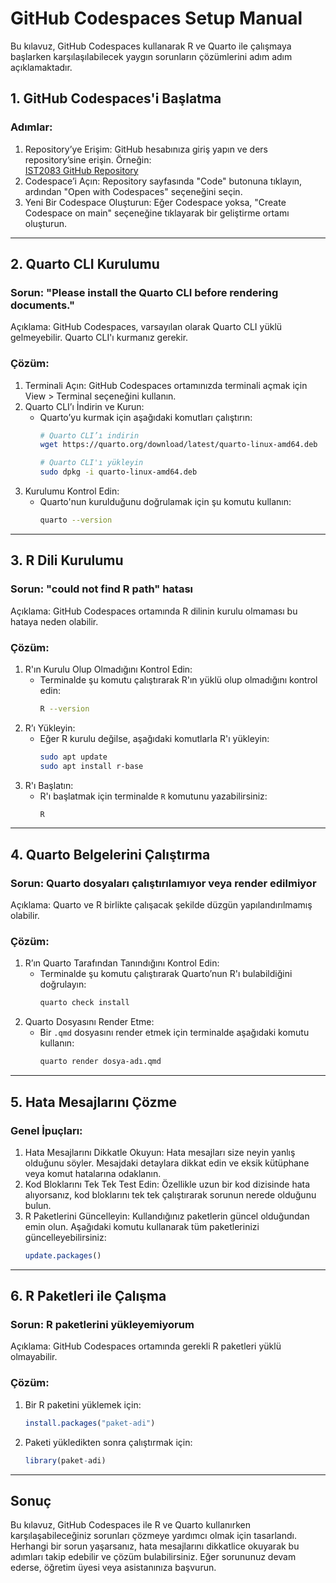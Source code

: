 

# GitHub Codespaces Setup Manual

Bu kılavuz, GitHub Codespaces kullanarak R ve Quarto ile çalışmaya başlarken karşılaşılabilecek yaygın sorunların çözümlerini adım adım açıklamaktadır.

## 1. GitHub Codespaces'i Başlatma

### Adımlar:
1. Repository’ye Erişim: GitHub hesabınıza giriş yapın ve ders repository’sine erişin. Örneğin:  
   [IST2083 GitHub Repository](https://github.com/HakanMehmetcik/IST2083.git)
2. Codespace’i Açın: Repository sayfasında "Code" butonuna tıklayın, ardından "Open with Codespaces" seçeneğini seçin.
3. Yeni Bir Codespace Oluşturun: Eğer Codespace yoksa, "Create Codespace on main" seçeneğine tıklayarak bir geliştirme ortamı oluşturun.

---

## 2. Quarto CLI Kurulumu

### Sorun: "Please install the Quarto CLI before rendering documents."
Açıklama: GitHub Codespaces, varsayılan olarak Quarto CLI yüklü gelmeyebilir. Quarto CLI'ı kurmanız gerekir.

### Çözüm:
1. Terminali Açın: GitHub Codespaces ortamınızda terminali açmak için View > Terminal seçeneğini kullanın.
2. Quarto CLI’ı İndirin ve Kurun:
   - Quarto’yu kurmak için aşağıdaki komutları çalıştırın:
     ```bash
     # Quarto CLI’ı indirin
     wget https://quarto.org/download/latest/quarto-linux-amd64.deb
     
     # Quarto CLI'ı yükleyin
     sudo dpkg -i quarto-linux-amd64.deb
     ```
3. Kurulumu Kontrol Edin:
   - Quarto'nun kurulduğunu doğrulamak için şu komutu kullanın:
     ```bash
     quarto --version
     ```

---

## 3. R Dili Kurulumu

### Sorun: "could not find R path" hatası
Açıklama: GitHub Codespaces ortamında R dilinin kurulu olmaması bu hataya neden olabilir.

### Çözüm:
1. R'ın Kurulu Olup Olmadığını Kontrol Edin:
   - Terminalde şu komutu çalıştırarak R'ın yüklü olup olmadığını kontrol edin:
     ```bash
     R --version
     ```
2. R’ı Yükleyin:
   - Eğer R kurulu değilse, aşağıdaki komutlarla R'ı yükleyin:
     ```bash
     sudo apt update
     sudo apt install r-base
     ```
3. R'ı Başlatın:
   - R'ı başlatmak için terminalde `R` komutunu yazabilirsiniz:
     ```bash
     R
     ```

---

## 4. Quarto Belgelerini Çalıştırma

### Sorun: Quarto dosyaları çalıştırılamıyor veya render edilmiyor
Açıklama: Quarto ve R birlikte çalışacak şekilde düzgün yapılandırılmamış olabilir.

### Çözüm:
1. R’ın Quarto Tarafından Tanındığını Kontrol Edin:
   - Terminalde şu komutu çalıştırarak Quarto’nun R'ı bulabildiğini doğrulayın:
     ```bash
     quarto check install
     ```
2. Quarto Dosyasını Render Etme:
   - Bir `.qmd` dosyasını render etmek için terminalde aşağıdaki komutu kullanın:
     ```bash
     quarto render dosya-adı.qmd
     ```

---

## 5. Hata Mesajlarını Çözme

### Genel İpuçları:
1. Hata Mesajlarını Dikkatle Okuyun: Hata mesajları size neyin yanlış olduğunu söyler. Mesajdaki detaylara dikkat edin ve eksik kütüphane veya komut hatalarına odaklanın.
2. Kod Bloklarını Tek Tek Test Edin: Özellikle uzun bir kod dizisinde hata alıyorsanız, kod bloklarını tek tek çalıştırarak sorunun nerede olduğunu bulun.
3. R Paketlerini Güncelleyin: Kullandığınız paketlerin güncel olduğundan emin olun. Aşağıdaki komutu kullanarak tüm paketlerinizi güncelleyebilirsiniz:
   ```r
   update.packages()
   ```

---

## 6. R Paketleri ile Çalışma

### Sorun: R paketlerini yükleyemiyorum
Açıklama: GitHub Codespaces ortamında gerekli R paketleri yüklü olmayabilir.

### Çözüm:
1. Bir R paketini yüklemek için:
   ```r
   install.packages("paket-adi")
   ```
2. Paketi yükledikten sonra çalıştırmak için:
   ```r
   library(paket-adi)
   ```

---

## Sonuç

Bu kılavuz, GitHub Codespaces ile R ve Quarto kullanırken karşılaşabileceğiniz sorunları çözmeye yardımcı olmak için tasarlandı. Herhangi bir sorun yaşarsanız, hata mesajlarını dikkatlice okuyarak bu adımları takip edebilir ve çözüm bulabilirsiniz. Eğer sorununuz devam ederse, öğretim üyesi veya asistanınıza başvurun.
